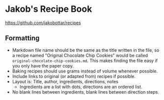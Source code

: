 # Jakob's Recipe Book

https://github.com/jakobottar/recipes

## Formatting
* Markdown file name should be the same as the title written in the file, so a recipe named "Original Chocolate Chip Cookies" would be called `original-chocolate-chip-cookies.md`. This makes finding the file easy if you only have the paper copy.
* Baking recipes should use grams instead of volume whenever possible.
* Include links to original (or adapted from) recipes if possible.
* Layout is: Title, author, ingredients, directions, notes
    - Ingredients are a list with dots, directions are an ordered list.
* No blank lines between ingredients, blank lines between direction steps. 